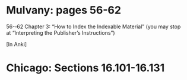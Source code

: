 # Mulvany: pages 56-62

56-­‐62 Chapter 3: “How to Index the Indexable Material” (you may stop  
at “Interpreting the Publisher’s Instructions”)  

 
[In Anki]

# Chicago: Sections 16.101-16.131

